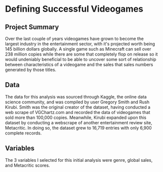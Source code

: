 # Defining Successful Videogames

## Project Summary
Over the last couple of years videogames have grown to become the largest industry in the entertainment sector, with it's projected worth being 145 billion dollars globally. A single game such as Minecraft can sell over 238 million copies while there are some that completely flop on release so it would undeniably beneficial to be able to uncover some sort of relationship between characteristics of a videogame and the sales that sales numbers generated by those titles.

## Data
The data for this analysis was sourced through Kaggle, the online data science community, and was compiled by user Gregory Smith and Rush Kirubi. Smith was the original creator of the dataset, having conducted a web scrape of VGChartz.com and recorded the data of videogames that sold more than 100,000 copies. Meanwhile, Kirubi expanded upon this dataset by conducting a webscrape of another entertainment review site, Metacritic. In doing so, the dataset grew to 16,719 entries with only 6,900 complete records.

## Variables
The 3 variables I selected for this initial analysis were genre, global sales, and Metacritic scores.
